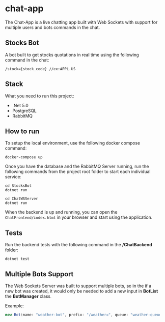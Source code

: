 # chat-app

The Chat-App is a live chatting app built with Web Sockets with support for multiple users and bots commands in the chat.

## Stocks Bot
A bot built to get stocks quotations in real time using the following command in the chat:
```
/stock={stock_code} //ex:APPL.US
```

## Stack
What you need to run this project:
- .Net 5.0
- PostgreSQL
- RabbitMQ

## How to run
To setup the local environment, use the following docker compose command:
``` 
docker-compose up
```
Once you have the database and the RabbitMQ Server running, run the following commands from the project root folder to start each individual service:
``` 
cd StocksBot
dotnet run
```

``` 
cd ChatWSServer
dotnet run
```

When the backend is up and running, you can open the ``ChatFrontend/index.html`` in your browser and start using the application.

## Tests

Run the backend tests with the following command in the **/ChatBackend** folder:
``` 
dotnet test
```

## Multiple Bots Support
The Web Sockets Server was built to support multiple bots, so in the if a new bot was created, it would only be needed to add a new input in **BotList** the **BotManager** class.

Example:
```c#
new Bot(name: "weather-bot", prefix: "/weather=", queue: "weather-queue")
```
